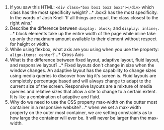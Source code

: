 <!-- Answers to the Self Study Questions go here -->

1. If you saw this HTML: `<div class="box box1 box2 box3"></div>` which class has the most specificity weight?
..* .box3 has the most specificity. In the words of Josh Knell 'If all things are equal, the class closest to the right wins.'
2. Describe the difference between `display: block;` and `display: inline;`.
..* block elements take up the entire width of the page while inline take up only the maximum amount available to their element without respect for height or width.
3. While using flexbox, what axis are you using when you use the property: `align-items: center`?
..* Cross Axis
4. What is the difference between fixed layout, adaptive layout, fluid layout, and responsive layout?
..* Fixed layouts don't change in size when the window changes. An adaptive layout has the capability to change sizes using media queries to discover how big it's screen is. Fluid layouts are completely percentage based and will always change to adapt to the current size of the screen. Responsive layouts are a mixture of media queries and relative sizes that allow a site to change to a certain extent. It is like a combination of adaptive and fluid.
5. Why do we need to use the CSS property max-width on the outter most container in a responsive website?
..* when we set a max-width property on the outer most container, we are setting constraints as to how large the container will ever be. It will never be larger than the max-width.